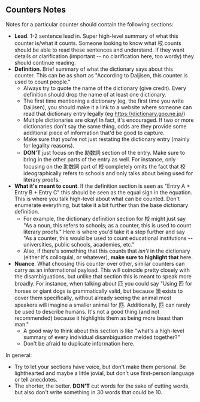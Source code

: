 ## Counters Notes

Notes for a particular counter should contain the following sections:

- **Lead**. 1-2 sentence lead in. Super high-level summary of what this counter is/what it counts. Someone looking to know what 校 counts should be able to read these sentences and understand. If they want details or clarification (important -- no clarification here, too wordy) they should continue reading.
- **Definition**. Brief summary of what the dictionary says about this counter. This can be as short as "According to Daijisen, this counter is used to count people."
  - Always try to quote the name of the dictionary (give credit). Every definition should drop the name of at least one dictionary.
  - The first time mentioning a dictionary (eg, the first time you write Daijisen), you should make it a link to a website where someone can read that dictionary entry legally (eg https://dictionary.goo.ne.jp/)
  - Multiple dictionaries are okay! In fact, it's encouraged. If two or more dictionaries don't say the same thing, odds are they provide some additional piece of information that'd be good to capture.
  - Make sure that you're not just restating the dictionary entry (mainly for legality reasons).
  - **DON'T** just focus on the 助数詞 section of the entry. Make sure to bring in the other parts of the entry as well. For instance, only focusing on the 助数詞 part of 校 completely omits the fact that 校 ideographically refers to schools and only talks about being used for literary proofs.
- **What it's meant to count**. If the definition section is seen as "Entry A + Entry B + Entry C" this should be seen as the equal sign in the equation. This is where you talk high-level about what can be counted. Don't enumerate everything, but take it a bit further than the base dictionary definition.
  - For example, the dictionary definition section for 校 might just say "As a noun, this refers to schools; as a counter, this is used to count literary proofs." Here is where you'd take it a step further and say "As a counter, this would be used to count educational institutions -- universities, public schools, academies, etc."
  - Also, if there's something that this counts that _isn't_ in the dictionary (either it's colloquial, or whatever), **make sure to highlight that** here.
- **Nuance**. What choosing this counter over other, similar counters can carry as an informational payload. This will coincide pretty closely with the disambiguations, but unlike that section this is meant to speak more broadly. For instance, when talking about 匹 you could say "Using 匹 for horses or giant dogs is grammatically valid, but because 頭 exists to cover them specifically, without already seeing the animal most speakers will imagine a smaller animal for 匹. Additionally, 匹 can rarely be used to describe humans. It's not a good thing (and not recommended) because it highlights them as being more beast than man."
  - A good way to think about this section is like "what's a high-level summary of every individual disambiguation melded together?"
  - Don't be afraid to duplicate information here.

In general:

- Try to let your sections have voice, but don't make them personal. Be lighthearted and maybe a little jovial, but don't use first-person language or tell anecdotes.
- The shorter, the better. **DON'T** cut words for the sake of cutting words, but also don't write something in 30 words that could be 10.
